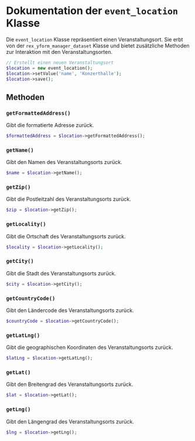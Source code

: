 # Dokumentation der `event_location` Klasse

Die `event_location` Klasse repräsentiert einen Veranstaltungsort. Sie erbt von der `rex_yform_manager_dataset` Klasse und bietet zusätzliche Methoden zur Interaktion mit den Veranstaltungsorten.

```php
// Erstellt einen neuen Veranstaltungsort
$location = new event_location();
$location->setValue('name', 'Konzerthalle');
$location->save();
```

## Methoden

### `getFormattedAddress()`

Gibt die formatierte Adresse zurück.

```php
$formattedAddress = $location->getFormattedAddress();
```

### `getName()`

Gibt den Namen des Veranstaltungsorts zurück.

```php
$name = $location->getName();
```

### `getZip()`

Gibt die Postleitzahl des Veranstaltungsorts zurück.

```php
$zip = $location->getZip();
```

### `getLocality()`

Gibt die Ortschaft des Veranstaltungsorts zurück.

```php
$locality = $location->getLocality();
```

### `getCity()`

Gibt die Stadt des Veranstaltungsorts zurück.

```php
$city = $location->getCity();
```

### `getCountryCode()`

Gibt den Ländercode des Veranstaltungsorts zurück.

```php
$countryCode = $location->getCountryCode();
```

### `getLatLng()`

Gibt die geographischen Koordinaten des Veranstaltungsorts zurück.

```php
$latLng = $location->getLatLng();
```

### `getLat()`

Gibt den Breitengrad des Veranstaltungsorts zurück.

```php
$lat = $location->getLat();
```

### `getLng()`

Gibt den Längengrad des Veranstaltungsorts zurück.

```php
$lng = $location->getLng();
```
